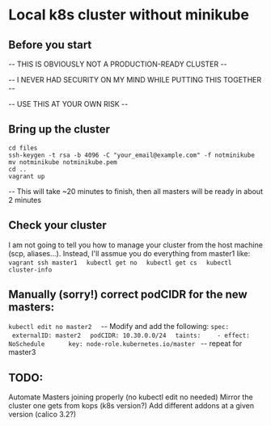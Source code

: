 # Local k8s cluster without minikube

## Before you start
-- THIS IS OBVIOUSLY NOT A PRODUCTION-READY CLUSTER -- 

-- I NEVER HAD SECURITY ON MY MIND WHILE PUTTING THIS TOGETHER --

-- USE THIS AT YOUR OWN RISK --

## Bring up the cluster
`cd files`  
`ssh-keygen -t rsa -b 4096 -C "your_email@example.com" -f notminikube`  
`mv notminikube notminikube.pem`  
`cd ..`  
`vagrant up`  

-- This will take ~20 minutes to finish, then all masters will be ready in about 2 minutes
## Check your cluster
I am not going to tell you how to manage your cluster from the host machine (scp, aliases...). Instead, I'll assmue you do everything from master1 like:
`vagrant ssh master1  `
`kubectl get no  `
`kubectl get cs  `
`kubectl cluster-info`
## Manually (sorry!) correct podCIDR for the new masters:
`kubectl edit no master2  `
-- Modify and add the following:
`spec:`  
`  externalID: master2  `
`  podCIDR: 10.30.0.0/24  `
`  taints:  `
`    - effect: NoSchedule  `
`      key: node-role.kubernetes.io/master  `
-- repeat for master3
## 
## TODO:
Automate Masters joining properly (no kubectl edit no needed)
Mirror the cluster one gets from kops (k8s version?)
Add different addons at a given version (calico 3.2?)
